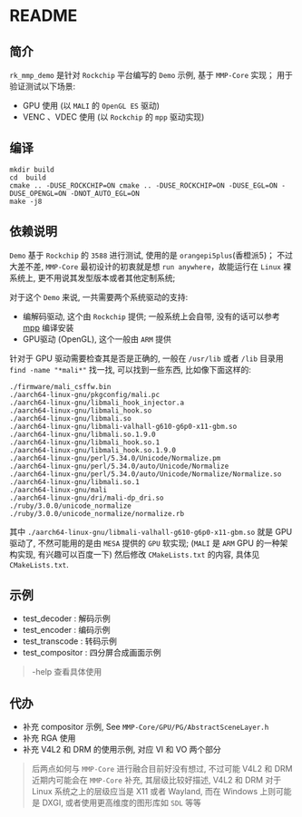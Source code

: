 # README

## 简介

`rk_mmp_demo` 是针对 `Rockchip` 平台编写的 `Demo` 示例, 基于 `MMP-Core` 实现；
用于验证测试以下场景:
- GPU 使用 (以 `MALI` 的 `OpenGL ES` 驱动)
- VENC 、VDEC 使用 (以 `Rockchip` 的 `mpp` 驱动实现)

## 编译

```shell
mkdir build
cd  build
cmake .. -DUSE_ROCKCHIP=ON cmake .. -DUSE_ROCKCHIP=ON -DUSE_EGL=ON -DUSE_OPENGL=ON -DNOT_AUTO_EGL=ON
make -j8
```

## 依赖说明

`Demo` 基于 `Rockchip` 的 `3588` 进行测试, 使用的是 `orangepi5plus`(香橙派5)；
不过大差不差, `MMP-Core` 最初设计的初衷就是想 `run anywhere`，故能运行在 `Linux` 裸系统上, 更不用说其发型版本或者其他定制系统;

对于这个 `Demo` 来说, 一共需要两个系统驱动的支持:

- 编解码驱动, 这个由 `Rockchip` 提供; 一般系统上会自带, 没有的话可以参考 [mpp](https://github.com/rockchip-linux/mpp) 编译安装
- GPU驱动 (OpenGL), 这个一般由 `ARM` 提供

针对于 GPU 驱动需要检查其是否是正确的, 一般在 `/usr/lib` 或者 `/lib` 目录用 `find -name "*mali*"` 找一找, 可以找到一些东西, 比如像下面这样的:

```shell
./firmware/mali_csffw.bin
./aarch64-linux-gnu/pkgconfig/mali.pc
./aarch64-linux-gnu/libmali_hook_injector.a
./aarch64-linux-gnu/libmali_hook.so
./aarch64-linux-gnu/libmali.so
./aarch64-linux-gnu/libmali-valhall-g610-g6p0-x11-gbm.so
./aarch64-linux-gnu/libmali.so.1.9.0
./aarch64-linux-gnu/libmali_hook.so.1
./aarch64-linux-gnu/libmali_hook.so.1.9.0
./aarch64-linux-gnu/perl/5.34.0/Unicode/Normalize.pm
./aarch64-linux-gnu/perl/5.34.0/auto/Unicode/Normalize
./aarch64-linux-gnu/perl/5.34.0/auto/Unicode/Normalize/Normalize.so
./aarch64-linux-gnu/libmali.so.1
./aarch64-linux-gnu/mali
./aarch64-linux-gnu/dri/mali-dp_dri.so
./ruby/3.0.0/unicode_normalize
./ruby/3.0.0/unicode_normalize/normalize.rb
```

其中 `./aarch64-linux-gnu/libmali-valhall-g610-g6p0-x11-gbm.so` 就是 GPU 驱动了, 不然可能用的是由 `MESA` 提供的 `GPU` 软实现; (`MALI` 是 `ARM` GPU 的一种架构实现, 有兴趣可以百度一下)
然后修改 `CMakeLists.txt` 的内容, 具体见 `CMakeLists.txt`.


## 示例

- test_decoder : 解码示例
- test_encoder : 编码示例
- test_transcode : 转码示例
- test_compositor : 四分屏合成画面示例

> -help 查看具体使用

## 代办

- 补充 compositor 示例, See `MMP-Core/GPU/PG/AbstractSceneLayer.h`
- 补充 RGA 使用
- 补充 V4L2 和 DRM 的使用示例, 对应 VI 和 VO 两个部分

> 后两点如何与 `MMP-Core` 进行融合目前好没有想过, 不过可能 V4L2 和 DRM 近期内可能会在 `MMP-Core` 补充,
> 其层级比较好描述, V4L2 和 DRM 对于 Linux 系统之上的层级应当是 X11 或者 Wayland, 而在 Windows 上则可能是 DXGI,
> 或者使用更高维度的图形库如 `SDL` 等等
